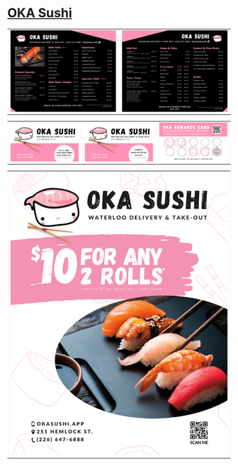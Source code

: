 # [OKA Sushi](https://okasushi.app/)

<table>
  <tr>
    <td><img src="oka_menu_2.png" width="100%" /></td>
    <td><img src="oka_menu_1.png" width="100%" /></td>
  </tr>

</table>

<table>

  <tr>
    <td><img src="1.png" width="100%" /></td>
    <td><img src="2.png" width="100%" /></td>
    <td><img src="3.png" width="100%" /></td>

  </tr>

</table>

<table>
  <tr>
    <td><img src="oka_store_poster.png" width="100%" /></td>
  </tr>

</table>

